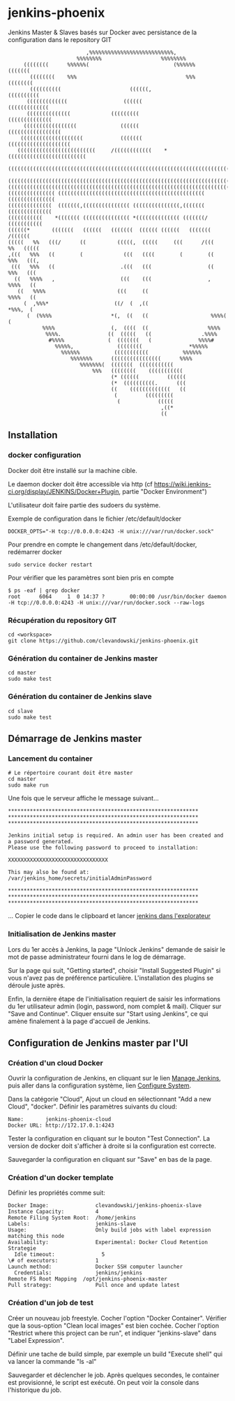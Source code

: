 # jenkins-phoenix
Jenkins Master &amp; Slaves basés sur Docker avec persistance de la configuration dans le repository GIT 


```                               %%%%%%%%%%%%%%%%%                               
                         ,%%%%%%%%%%%%%%%%%%%%%%%%%%%,                         
                      %%%%%%%%                   %%%%%%%%                      
     ((((((((      %%%%%%(                           (%%%%%%       (((((((     
       ((((((((    %%%                                   %%%    ((((((((       
       ((((((((((                      ((((((,                ((((((((((       
      (((((((((((((                  ((((((                 (((((((((((((      
      ((((((((((((((             (((((((((                 ((((((((((((((      
     (((((((((((((((((              ((((((               (((((((((((((((((     
    ((((((((((((((((((((            (((((((            ((((((((((((((((((((    
   (((((((((((((((((((((((((     /((((((((((((    *(((((((((((((((((((((((((   
  (((((((((((((((((((((((((((((((((((((((((((((((((((((((((((((((((((((((((((  
 ((((((((((((((((((((((((((((((((((((((((((((((((((((((((((((((((((((((((((((( 
(((((((((((((((((((((((((((((((((((((((((((((((((((((((((((((((((((((((((((((((
((((((((((((((( ((((((((((((((((((((((((((((((((((((((((((((((( (((((((((((((((
((((((((((((((  (((((((,((((((((((((((( (((((((((((((((,(((((((  ((((((((((((((
(((((((((((    *((((((( ((((((((((((((( *(((((((((((((( (((((((/    (((((((((((
((((((*       (((((((   ((((((   (((((((  (((((( ((((((   (((((((       /((((((
(((((   %%   (((/      ((          (((((,  (((((     (((      /(((   %%   (((((
,(((   %%%   ((        (             (((   ((((        (        ((   %%%   (((,
 (((   %%%   ((                     .(((   (((                  ((   %%%   ((( 
  ((   %%%%   ,                     (((    (((                  ,   %%%%   ((  
   ((   %%%%                       (((     ((                      %%%%   ((   
     (  ,%%%*                     ((/  (  ,((                     *%%%,  (     
      (  (%%%%                   *(,  ((   ((                    %%%%(  (      
           %%%%                  (,  ((((  ((                   %%%%           
            %%%%.               ((  (((((   ((                .%%%%            
             #%%%%              (  (((((((   (               %%%%#             
               %%%%%,              ((((((((               *%%%%%               
                 %%%%%%           (((((((((((           %%%%%%                 
                    %%%%%%%      ((((((((((((((((      %%%%                    
                       %%%%%%%(  (((((((  (((((((((((                          
                           %%%   ((((((((    (((((((((((                       
                                 (* ((((((         ((((((                      
                                 (*  ((((((((((.      (((                      
                                 ((    (((((((((((((   ((                      
                                  (         (((((((((                          
                                   (            (((((                          
                                                 ,((*                          
                                                 ((                            
```

## Installation

### docker configuration

  Docker doit être installé sur la machine cible.

  Le daemon docker doit être accessible via http (cf https://wiki.jenkins-ci.org/display/JENKINS/Docker+Plugin, partie "Docker Environment")

  L'utilisateur doit faire partie des sudoers du système.

  Exemple de configuration dans le fichier /etc/default/docker

    DOCKER_OPTS="-H tcp://0.0.0.0:4243 -H unix:///var/run/docker.sock"

  Pour prendre en compte le changement dans /etc/default/docker, redémarrer docker

    sudo service docker restart

  Pour vérifier que les paramètres sont bien pris en compte

    $ ps -eaf | grep docker
    root      6064     1  0 14:37 ?        00:00:00 /usr/bin/docker daemon -H tcp://0.0.0.0:4243 -H unix:///var/run/docker.sock --raw-logs


### Récupération du repository GIT

    cd <workspace>
    git clone https://github.com/clevandowski/jenkins-phoenix.git

### Génération du container de Jenkins master

    cd master
    sudo make test


### Génération du container de Jenkins slave

    cd slave
    sudo make test


## Démarrage de Jenkins master

### Lancement du container

    # Le répertoire courant doit être master
    cd master
    sudo make run

  Une fois que le serveur affiche le message suivant...

    *************************************************************
    *************************************************************
    *************************************************************

    Jenkins initial setup is required. An admin user has been created and a password generated.
    Please use the following password to proceed to installation:

    XXXXXXXXXXXXXXXXXXXXXXXXXXXXXXXX

    This may also be found at: /var/jenkins_home/secrets/initialAdminPassword

    *************************************************************
    *************************************************************
    *************************************************************

  ... Copier le code dans le clipboard et lancer [jenkins dans l'explorateur](http://localhost:8080)


### Initialisation de Jenkins master

  Lors du 1er accès à Jenkins, la page "Unlock Jenkins" demande de saisir le mot de passe administrateur fourni dans le log de démarrage.

  Sur la page qui suit, "Getting started", choisir "Install Suggested Plugin" si vous n'avez pas de préférence particulière. L'installation des plugins se déroule juste après.

  Enfin, la dernière étape de l'initialisation requiert de saisir les informations du 1er utilisateur admin (login, password, nom complet & mail). Cliquer sur "Save and Continue". Cliquer ensuite sur "Start using Jenkins", ce qui amène finalement à la page d'accueil de Jenkins.


## Configuration de Jenkins master par l'UI

### Création d'un cloud Docker

  Ouvrir la configuration de Jenkins, en cliquant sur le lien [Manage Jenkins](http://localhost:8080/manage), puis aller dans la configuration système, lien [Configure System](http://localhost:8080/configure).

  Dans la catégorie "Cloud", Ajout un cloud en sélectionnant "Add a new Cloud", "docker". Définir les paramètres suivants du cloud:

    Name:       jenkins-phoenix-cloud
    Docker URL: http://172.17.0.1:4243

  Tester la configuration en cliquant sur le bouton "Test Connection". La version de docker doit s'afficher à droite si la configuration est correcte.

  Sauvegarder la configuration en cliquant sur "Save" en bas de la page.

### Création d'un docker template

  Définir les propriétés comme suit:

    Docker Image:               clevandowski/jenkins-phoenix-slave
    Instance Capacity:          4
    Remote Filing System Root:  /home/jenkins
    Labels:                     jenkins-slave
    Usage:                      Only build jobs with label expression matching this node
    Availability:               Experimental: Docker Cloud Retention Strategie
      Idle timeout:               5
    \# of executors:            1
    Launch method:              Docker SSH computer launcher
      Credentials:              jenkins/jenkins
    Remote FS Root Mapping	/opt/jenkins-phoenix-master
    Pull strategy:              Pull once and update latest

### Création d'un job de test

  Créer un nouveau job freestyle.
  Cocher l'option "Docker Container". Vérifier que la sous-option "Clean local images" est bien cochée.
  Cocher l'option "Restrict where this project can be run", et indiquer "jenkins-slave" dans "Label Expression".

  Définir une tache de build simple, par exemple un build "Execute shell" qui va lancer la commande "ls -al"

  Sauvegarder et déclencher le job. Après quelques secondes, le container est provisionné, le script est exécuté. On peut voir la console dans l'historique du job.
